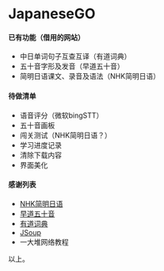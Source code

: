 # JapaneseGO

#### 已有功能（借用的网站）
- 中日单词句子互查互译（有道词典）
- 五十音字形及发音（早道五十音）
- 简明日语课文、录音及语法（NHK简明日语）

#### 待做清单
- 语音评分（微软bingSTT）
- 五十音画板
- 闯关测试（NHK简明日语？）
- 学习进度记录
- 清除下载内容
- 界面美化

#### 感谢列表
- [NHK简明日语](https://www.nhk.or.jp/lesson/chinese/)
- [早道五十音](http://www.izaodao.com/topic/wushiyintu/)
- [有道词典](http://dict.youdao.com/)
- [JSoup](https://jsoup.org/)
- 一大堆网络教程

以上。
